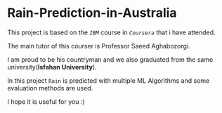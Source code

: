 # Rain-Prediction-in-Australia

This project is based on the *`IBM`* course in *`Coursera`* that i have attended.

The main tutor of this courser is Professor Saeed Aghabozorgi.

I am proud to be his countryman and we also graduated from the same university(**Isfahan University**).

In this project `Rain` is predicted with multiple ML Algorithms and some evaluation methods are used.

I hope it is useful for you :)
